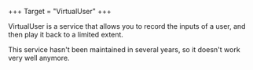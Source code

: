 +++
Target = "VirtualUser"
+++

VirtualUser is a service that allows you to record the inputs of a user, and then play it back to a limited extent.This service hasn't been maintained in several years, so it doesn't work very well anymore.